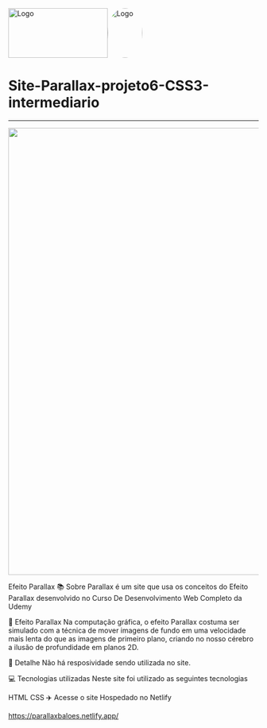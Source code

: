 <div style="display: flex; align-items: center;">
  <img src="https://github.com/abraao69/ApiRestful-teste/blob/main/logo.png" alt="Logo" width="200" height="100">
  <img src="https://github.com/abraao69/abraao69-portfolio-abraao/blob/master/testinho/portfolio/1679067787215.jpeg" alt="Logo" width="70" height="100" style="border-radius: 100%;">
<br><br>
</div>

# Site-Parallax-projeto6-CSS3-intermediario


<hr>
<p align="center">
 <img width="900px" src="https://user-images.githubusercontent.com/103331086/219090657-ec7a7364-6125-4d6a-adca-d5356b4dfdd1.PNG" />
</p>

Efeito Parallax
📚 Sobre
Parallax é um site que usa os conceitos do Efeito Parallax desenvolvido no Curso De Desenvolvimento Web Completo da Udemy

🔧 Efeito Parallax
Na computação gráfica, o efeito Parallax costuma ser simulado com a técnica de mover imagens de fundo em uma velocidade mais lenta do que as imagens de primeiro plano, criando no nosso cérebro a ilusão de profundidade em planos 2D.

🎨 Detalhe
Não há resposividade sendo utilizada no site.

💻 Tecnologias utilizadas
Neste site foi utilizado as seguintes tecnologias

HTML
CSS
✈️ Acesse o site
Hospedado no Netlify

https://parallaxbaloes.netlify.app/
